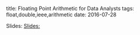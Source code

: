 title: Floating Point Arithmetic for Data Analysts
tags: float,double,ieee,arithmetic
date: 2016-07-28


Slides: [Slides:]({filename}/presentations/floating-point-arithmetic.html)